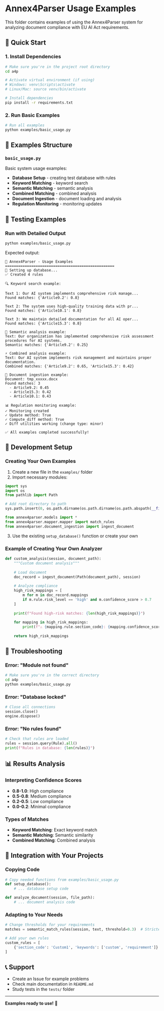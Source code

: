 # Annex4Parser Usage Examples

This folder contains examples of using the Annex4Parser system for analyzing document compliance with EU AI Act requirements.

## 🚀 Quick Start

### 1. Install Dependencies

```bash
# Make sure you're in the project root directory
cd a4p

# Activate virtual environment (if using)
# Windows: venv\Scripts\activate
# Linux/Mac: source venv/bin/activate

# Install dependencies
pip install -r requirements.txt
```

### 2. Run Basic Examples

```bash
# Run all examples
python examples/basic_usage.py
```

## 📁 Examples Structure

### `basic_usage.py`
Basic system usage examples:

- **Database Setup** - creating test database with rules
- **Keyword Matching** - keyword search
- **Semantic Matching** - semantic analysis
- **Combined Matching** - combined analysis
- **Document Ingestion** - document loading and analysis
- **Regulation Monitoring** - monitoring updates

## 🧪 Testing Examples

### Run with Detailed Output

```bash
python examples/basic_usage.py
```

Expected output:
```
🚀 Annex4Parser - Usage Examples
==================================================
🔧 Setting up database...
✅ Created 4 rules

🔍 Keyword search example:

Text 1: Our AI system implements comprehensive risk manage...
Found matches: {'Article9.2': 0.8}

Text 2: The system uses high-quality training data with pr...
Found matches: {'Article10.1': 0.8}

Text 3: We maintain detailed documentation for all AI oper...
Found matches: {'Article15.3': 0.8}

🧠 Semantic analysis example:
Text: Our organization has implemented comprehensive risk assessment procedures for AI systems.
Semantic matches: {'Article9.2': 0.25}

⚡ Combined analysis example:
Text: Our AI system implements risk management and maintains proper documentation.
Combined matches: {'Article9.2': 0.65, 'Article15.3': 0.42}

📄 Document ingestion example:
Document: tmp_xxxxx.docx
Found matches: 3
  - Article9.2: 0.45
  - Article15.3: 0.42
  - Article10.1: 0.43

📊 Regulation monitoring example:
✓ Monitoring created
✓ Update method: True
✓ Compute_diff method: True
✓ Diff utilities working (change type: minor)

✅ All examples completed successfully!
```

## 🔧 Development Setup

### Creating Your Own Examples

1. Create a new file in the `examples/` folder
2. Import necessary modules:

```python
import sys
import os
from pathlib import Path

# Add root directory to path
sys.path.insert(0, os.path.dirname(os.path.dirname(os.path.abspath(__file__))))

from annex4parser.models import *
from annex4parser.mapper.mapper import match_rules
from annex4parser.document_ingestion import ingest_document
```

3. Use the existing `setup_database()` function or create your own

### Example of Creating Your Own Analyzer

```python
def custom_analysis(session, document_path):
    """Custom document analysis"""
    
    # Load document
    doc_record = ingest_document(Path(document_path), session)
    
    # Analyze compliance
    high_risk_mappings = [
        m for m in doc_record.mappings 
        if m.rule.risk_level == 'high' and m.confidence_score > 0.7
    ]
    
    print(f"Found high-risk matches: {len(high_risk_mappings)}")
    
    for mapping in high_risk_mappings:
        print(f"⚠️ {mapping.rule.section_code}: {mapping.confidence_score:.2f}")
    
    return high_risk_mappings
```

## 🚨 Troubleshooting

### Error: "Module not found"
```bash
# Make sure you're in the correct directory
cd a4p
python examples/basic_usage.py
```

### Error: "Database locked"
```python
# Close all connections
session.close()
engine.dispose()
```

### Error: "No rules found"
```python
# Check that rules are loaded
rules = session.query(Rule).all()
print(f"Rules in database: {len(rules)}")
```

## 📊 Results Analysis

### Interpreting Confidence Scores

- **0.8-1.0**: High compliance
- **0.5-0.8**: Medium compliance  
- **0.2-0.5**: Low compliance
- **0.0-0.2**: Minimal compliance

### Types of Matches

- **Keyword Matching**: Exact keyword match
- **Semantic Matching**: Semantic similarity
- **Combined Matching**: Combined analysis

## 🔄 Integration with Your Projects

### Copying Code

```python
# Copy needed functions from examples/basic_usage.py
def setup_database():
    # ... database setup code

def analyze_document(session, file_path):
    # ... document analysis code
```

### Adapting to Your Needs

```python
# Change thresholds for your requirements
matches = semantic_match_rules(session, text, threshold=0.3)  # Stricter

# Add your own rules
custom_rules = [
    {'section_code': 'Custom1', 'keywords': ['custom', 'requirement']}
]
```

## 📞 Support

- Create an Issue for example problems
- Check main documentation in `README.md`
- Study tests in the `tests/` folder

---

**Examples ready to use!** 🚀
